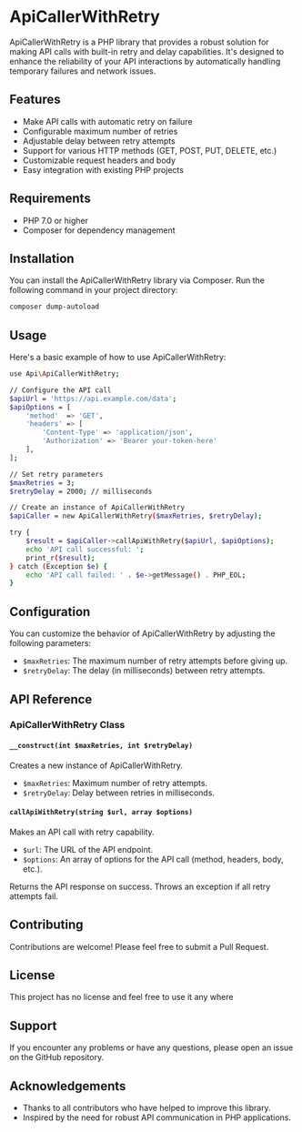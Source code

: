 # ApiCallerWithRetry

ApiCallerWithRetry is a PHP library that provides a robust solution for making API calls with built-in retry and delay capabilities. It's designed to enhance the reliability of your API interactions by automatically handling temporary failures and network issues.

## Features

- Make API calls with automatic retry on failure
- Configurable maximum number of retries
- Adjustable delay between retry attempts
- Support for various HTTP methods (GET, POST, PUT, DELETE, etc.)
- Customizable request headers and body
- Easy integration with existing PHP projects

## Requirements

- PHP 7.0 or higher
- Composer for dependency management

## Installation

You can install the ApiCallerWithRetry library via Composer. Run the following command in your project directory:

```bash
composer dump-autoload
```
## Usage

Here's a basic example of how to use ApiCallerWithRetry:

```bash
use Api\ApiCallerWithRetry;

// Configure the API call
$apiUrl = 'https://api.example.com/data';
$apiOptions = [
    'method'  => 'GET',
    'headers' => [
        'Content-Type' => 'application/json',
        'Authorization' => 'Bearer your-token-here'
    ],
];

// Set retry parameters
$maxRetries = 3;
$retryDelay = 2000; // milliseconds

// Create an instance of ApiCallerWithRetry
$apiCaller = new ApiCallerWithRetry($maxRetries, $retryDelay);

try {
    $result = $apiCaller->callApiWithRetry($apiUrl, $apiOptions);
    echo 'API call successful: ';
    print_r($result);
} catch (Exception $e) {
    echo 'API call failed: ' . $e->getMessage() . PHP_EOL;
}
```

## Configuration

You can customize the behavior of ApiCallerWithRetry by adjusting the following parameters:

- `$maxRetries`: The maximum number of retry attempts before giving up.
- `$retryDelay`: The delay (in milliseconds) between retry attempts.

## API Reference
### ApiCallerWithRetry Class
#### `__construct(int $maxRetries, int $retryDelay)`

Creates a new instance of ApiCallerWithRetry.

- `$maxRetries`: Maximum number of retry attempts.
- `$retryDelay`: Delay between retries in milliseconds.

#### `callApiWithRetry(string $url, array $options)`

Makes an API call with retry capability.

- `$url`: The URL of the API endpoint.
- `$options`: An array of options for the API call (method, headers, body, etc.).

Returns the API response on success. Throws an exception if all retry attempts fail.

## Contributing

Contributions are welcome! Please feel free to submit a Pull Request.

## License

This project has no license and feel free to use it any where

## Support

If you encounter any problems or have any questions, please open an issue on the GitHub repository.

## Acknowledgements

- Thanks to all contributors who have helped to improve this library.
- Inspired by the need for robust API communication in PHP applications.


